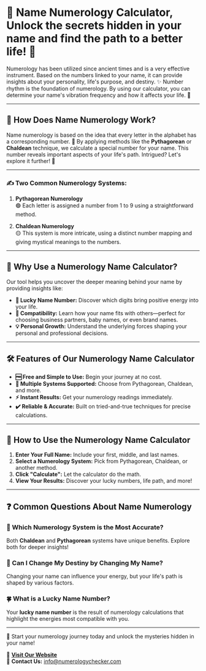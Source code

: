 # 🔢 Name Numerology Calculator, Unlock the secrets hidden in your name and find the path to a better life! 🌟  

Numerology has been utilized since ancient times and is a very effective instrument. Based on the numbers linked to your name, it can provide insights about your personality, life's purpose, and destiny. ✨ Number rhythm is the foundation of numerology. By using our calculator, you can determine your name's vibration frequency and how it affects your life. 🌈

---

## 🧠 How Does Name Numerology Work?  
Name numerology is based on the idea that every letter in the alphabet has a corresponding number. 🔡 By applying methods like the **Pythagorean** or **Chaldean** technique, we calculate a special number for your name. This number reveals important aspects of your life's path. Intrigued? Let's explore it further! 🚀  

---

### ✍️ Two Common Numerology Systems:  

1. **Pythagorean Numerology**  
   🟢 Each letter is assigned a number from 1 to 9 using a straightforward method.  

2. **Chaldean Numerology**  
   🟡 This system is more intricate, using a distinct number mapping and giving mystical meanings to the numbers.  

---

## 🎯 Why Use a Numerology Name Calculator?  

Our tool helps you uncover the deeper meaning behind your name by providing insights like:  

- **🌟 Lucky Name Number:** Discover which digits bring positive energy into your life.  
- **🤝 Compatibility:** Learn how your name fits with others—perfect for choosing business partners, baby names, or even brand names.  
- **💡 Personal Growth:** Understand the underlying forces shaping your personal and professional decisions.  

---

## 🛠️ Features of Our Numerology Name Calculator  

- **🆓 Free and Simple to Use:** Begin your journey at no cost.  
- **🔄 Multiple Systems Supported:** Choose from Pythagorean, Chaldean, and more.  
- **⚡ Instant Results:** Get your numerology readings immediately.  
- **✔️ Reliable & Accurate:** Built on tried-and-true techniques for precise calculations.  

---

## 🚀 How to Use the Numerology Name Calculator  

1. **Enter Your Full Name:** Include your first, middle, and last names.  
2. **Select a Numerology System:** Pick from Pythagorean, Chaldean, or another method.  
3. **Click "Calculate":** Let the calculator do the math.  
4. **View Your Results:** Discover your lucky numbers, life path, and more!  

---

## ❓ Common Questions About Name Numerology  

### 🔎 Which Numerology System is the Most Accurate?  
Both **Chaldean** and **Pythagorean** systems have unique benefits. Explore both for deeper insights!  

### 🌟 Can I Change My Destiny by Changing My Name?  
Changing your name can influence your energy, but your life's path is shaped by various factors.  

### 🍀 What is a Lucky Name Number?  
Your **lucky name number** is the result of numerology calculations that highlight the energies most compatible with you.  

---

🌟 Start your numerology journey today and unlock the mysteries hidden in your name!  

🔗 **[Visit Our Website](https://numerologychecker.com)**  
📧 **Contact Us:** info@numerologychecker.com  
